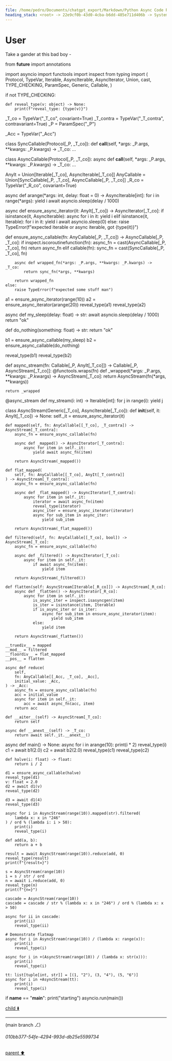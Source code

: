 ```yaml
---
file: /home/pedro/Documents/chatgpt_export/Markdown/Python Async Code Review.md
heading_stack: <root> -> 22e9cf0b-43d0-4cba-b6dd-485e711d406b -> System -> 8c4249b6-2feb-4974-82e2-5202ef7ebb86 -> System -> aaa255dc-4cd2-4201-aa1b-3acbcd5264eb -> User
---
```

# User

Take a gander at this bad boy - 

from __future__ import annotations

import asyncio
import functools
import inspect
from typing import (
    Protocol,
    TypeVar,
    Iterable,
    AsyncIterable,
    AsyncIterator,
    Union,
    cast,
    TYPE_CHECKING,
    ParamSpec,
    Generic,
    Callable,
)

if not TYPE_CHECKING:

    def reveal_type(v: object) -> None:
        print(f"reveal_type: {type(v)}")


_T_co = TypeVar("_T_co", covariant=True)
_T_contra = TypeVar("_T_contra", contravariant=True)
_P = ParamSpec("_P")


_Acc = TypeVar("_Acc")


class SyncCallable(Protocol[_P, _T_co]):
    def __call__(self, *args: _P.args, **kwargs: _P.kwargs) -> _T_co:
        ...


class AsyncCallable(Protocol[_P, _T_co]):
    async def __call__(self, *args: _P.args, **kwargs: _P.kwargs) -> _T_co:
        ...


AnyIt = Union[Iterable[_T_co], AsyncIterable[_T_co]]
AnyCallable = Union[SyncCallable[_P, _T_co], AsyncCallable[_P, _T_co]]
_R_co = TypeVar("_R_co", covariant=True)


async def arange(*args: int, delay: float = 0) -> AsyncIterable[int]:
    for i in range(*args):
        yield i
        await asyncio.sleep(delay / 1000)


async def ensure_async_iterator(it: AnyIt[_T_co]) -> AsyncIterator[_T_co]:
    if isinstance(it, AsyncIterable):
        async for i in it:
            yield i
    elif isinstance(it, Iterable):
        for i in it:
            yield i
            await asyncio.sleep(0)
    else:
        raise TypeError(f"expected iterable or async iterable, got {type(it)}")


def ensure_async_callable(fn: AnyCallable[_P, _T_co]) -> AsyncCallable[_P, _T_co]:
    if inspect.iscoroutinefunction(fn):
        async_fn = cast(AsyncCallable[_P, _T_co], fn)
        return async_fn
    elif callable(fn):
        sync_fn = cast(SyncCallable[_P, _T_co], fn)

        async def wrapped_fn(*args: _P.args, **kwargs: _P.kwargs) -> _T_co:
            return sync_fn(*args, **kwargs)

        return wrapped_fn
    else:
        raise TypeError(f"expected some stuff man")


a1 = ensure_async_iterator(range(10))
a2 = ensure_async_iterator(arange(20))
reveal_type(a1)
reveal_type(a2)


async def my_sleep(delay: float) -> str:
    await asyncio.sleep(delay / 1000)
    return "ok"


def do_nothing(something: float) -> str:
    return "ok"


b1 = ensure_async_callable(my_sleep)
b2 = ensure_async_callable(do_nothing)

reveal_type(b1)
reveal_type(b2)


def async_stream(fn: Callable[_P, AnyIt[_T_co]]) -> Callable[_P, AsyncStream[_T_co]]:
    @functools.wraps(fn)
    def _wrapped(*args: _P.args, **kwargs: _P.kwargs) -> AsyncStream[_T_co]:
        return AsyncStream(fn(*args, **kwargs))

    return _wrapped


@async_stream
def my_stream(i: int) -> Iterable[int]:
    for j in range(i):
        yield j


class AsyncStream(Generic[_T_co], AsyncIterable[_T_co]):
    def __init__(self, it: AnyIt[_T_co]) -> None:
        self._it = ensure_async_iterator(it)

    def mapped(self, fn: AnyCallable[[_T_co], _T_contra]) -> AsyncStream[_T_contra]:
        async_fn = ensure_async_callable(fn)

        async def _mapped() -> AsyncIterator[_T_contra]:
            async for item in self._it:
                yield await async_fn(item)

        return AsyncStream(_mapped())

    def flat_mapped(
        self, fn: AnyCallable[[_T_co], AnyIt[_T_contra]]
    ) -> AsyncStream[_T_contra]:
        async_fn = ensure_async_callable(fn)

        async def _flat_mapped() -> AsyncIterator[_T_contra]:
            async for item in self._it:
                iterator = await async_fn(item)
                reveal_type(iterator)
                async_iter = ensure_async_iterator(iterator)
                async for sub_item in async_iter:
                    yield sub_item

        return AsyncStream(_flat_mapped())

    def filtered(self, fn: AnyCallable[[_T_co], bool]) -> AsyncStream[_T_co]:
        async_fn = ensure_async_callable(fn)

        async def _filtered() -> AsyncIterator[_T_co]:
            async for item in self._it:
                if await async_fn(item):
                    yield item

        return AsyncStream(_filtered())

    def flatten(self: AsyncStream[Iterable[_R_co]]) -> AsyncStream[_R_co]:
        async def _flatten() -> AsyncIterator[_R_co]:
            async for item in self._it:
                is_async_iter = inspect.isasyncgen(item)
                is_iter = isinstance(item, Iterable)
                if is_async_iter or is_iter:
                    async for sub_item in ensure_async_iterator(item):
                        yield sub_item
                else:
                    yield item

        return AsyncStream(_flatten())

    __truediv__ = mapped
    __mod__ = filtered
    __floordiv__ = flat_mapped
    __pos__ = flatten

    async def reduce(
        self,
        fn: AnyCallable[[_Acc, _T_co], _Acc],
        initial_value: _Acc,
    ) -> _Acc:
        async_fn = ensure_async_callable(fn)
        acc = initial_value
        async for item in self._it:
            acc = await async_fn(acc, item)
        return acc

    def __aiter__(self) -> AsyncStream[_T_co]:
        return self

    async def __anext__(self) -> _T_co:
        return await self._it.__anext__()


async def main() -> None:
    async for i in arange(10):
        print(i * 2)
        reveal_type(i)
    c1 = await b1(2.0)
    c2 = await b2(2.0)
    reveal_type(c1)
    reveal_type(c2)

    def halve(i: float) -> float:
        return i / 2

    d1 = ensure_async_callable(halve)
    reveal_type(d1)
    v: float = 2.0
    d2 = await d1(v)
    reveal_type(d2)

    d3 = await d1(4)
    reveal_type(d3)

    async for i in AsyncStream(range(10)).mapped(str).filtered(
        lambda x: x in "246"
    ) / ord % (lambda i: i > 50):
        print(i)
        reveal_type(i)

    def add(a, b):
        return a + b

    result = await AsyncStream(range(10)).reduce(add, 0)
    reveal_type(result)
    print(f"{result=}")

    s = AsyncStream(range(10))
    i = s / str / ord
    n = await i.reduce(add, 0)
    reveal_type(n)
    print(f"{n=}")

    cascade = AsyncStream(range(10))
    cascade = cascade / str % (lambda x: x in "246") / ord % (lambda x: x > 50)

    async for ii in cascade:
        print(ii)
        reveal_type(ii)

    # Demonstrate flatmap
    async for i in AsyncStream(range(10)) / (lambda x: range(x)):
        print(i)
        reveal_type(i)

    async for i in +(AsyncStream(range(10)) / (lambda x: str(x))):
        print(i)
        reveal_type(i)

    tt: list[tuple[int, str]] = [(1, "2"), (3, "4"), (5, "6")]
    async for i in +AsyncStream(tt):
        print(i)
        reveal_type(i)


if __name__ == "__main__":
    print("starting")
    asyncio.run(main())


[child ⬇️](#010bb377-54fe-4294-993d-db25e5599734)

---

(main branch ⎇)
###### 010bb377-54fe-4294-993d-db25e5599734
[parent ⬆️](#aaa255dc-4cd2-4201-aa1b-3acbcd5264eb)
